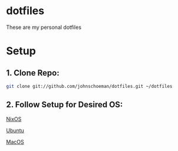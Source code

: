 # dotfiles

These are my personal dotfiles

# Setup

## 1. Clone Repo:

```bash
git clone git://github.com/johnschoeman/dotfiles.git ~/dotfiles
```

##  2. Follow Setup for Desired OS:

[NixOS](nixos/README.md)

[Ubuntu](ubuntu/README.md)

[MacOS](mac/README.md)
